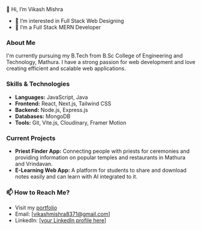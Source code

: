 👋 Hi, I’m Vikash Mishra
- 👀 I’m interested in Full Stack Web Designing
- 🌱 I’m a Full Stack MERN Developer

### About Me
I'm currently pursuing my B.Tech from B.Sc College of Engineering and Technology, Mathura. I have a strong passion for web development and love creating efficient and scalable web applications.

### Skills & Technologies
- **Languages:** JavaScript, Java
- **Frontend:** React, Next.js, Tailwind CSS
- **Backend:** Node.js, Express.js
- **Databases:** MongoDB
- **Tools:** Git, Vite.js, Cloudinary, Framer Motion

### Current Projects
- **Priest Finder App:** Connecting people with priests for ceremonies and providing information on popular temples and restaurants in Mathura and Vrindavan.
- **E-Learning Web App:** A platform for students to share and download notes easily and can learn with AI integrated to it.

### 📫 How to Reach Me?
- Visit my [portfolio](https://vikash-six.vercel.app/) 
- Email: [vikashmishra8371@gmail.com]
- LinkedIn: [[your LinkedIn profile here](https://www.linkedin.com/in/drx-rajesh-singh-chauhan-3551b5146?utm_source=share&utm_campaign=share_via&utm_content=profile&utm_medium=android_app)]

<!---
vikashmishra1234/vikashmishra1234 is a ✨ special ✨ repository because its `README.md` (this file) appears on your GitHub profile.
You can click the Preview link to take a look at your changes.
--->

